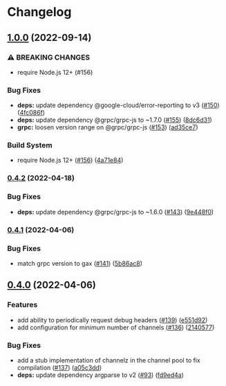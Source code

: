 # Changelog

## [1.0.0](https://github.com/GoogleCloudPlatform/grpc-gcp-node/compare/v0.4.2...v1.0.0) (2022-09-14)


### ⚠ BREAKING CHANGES

* require Node.js 12+ (#156)

### Bug Fixes

* **deps:** update dependency @google-cloud/error-reporting to v3 ([#150](https://github.com/GoogleCloudPlatform/grpc-gcp-node/issues/150)) ([4fc086f](https://github.com/GoogleCloudPlatform/grpc-gcp-node/commit/4fc086ffa8ce014b4f46e9b4a2810c0daa6c6737))
* **deps:** update dependency @grpc/grpc-js to ~1.7.0 ([#155](https://github.com/GoogleCloudPlatform/grpc-gcp-node/issues/155)) ([8dc6d31](https://github.com/GoogleCloudPlatform/grpc-gcp-node/commit/8dc6d31d0ad096af3f9a62d8ae74bd864d289bd4))
* **grpc:** loosen version range on @grpc/grpc-js ([#153](https://github.com/GoogleCloudPlatform/grpc-gcp-node/issues/153)) ([ad35ce7](https://github.com/GoogleCloudPlatform/grpc-gcp-node/commit/ad35ce7f582b206884fc556f533edc02269ee064))


### Build System

* require Node.js 12+ ([#156](https://github.com/GoogleCloudPlatform/grpc-gcp-node/issues/156)) ([4a71e84](https://github.com/GoogleCloudPlatform/grpc-gcp-node/commit/4a71e841db041e957b66a20596347c9aca0e0807))

### [0.4.2](https://github.com/GoogleCloudPlatform/grpc-gcp-node/compare/v0.4.1...v0.4.2) (2022-04-18)


### Bug Fixes

* **deps:** update dependency @grpc/grpc-js to ~1.6.0 ([#143](https://github.com/GoogleCloudPlatform/grpc-gcp-node/issues/143)) ([9e448f0](https://github.com/GoogleCloudPlatform/grpc-gcp-node/commit/9e448f0a99468fa570846b790a26233ef49a003e))

### [0.4.1](https://github.com/GoogleCloudPlatform/grpc-gcp-node/compare/v0.4.0...v0.4.1) (2022-04-06)


### Bug Fixes

* match grpc version to gax ([#141](https://github.com/GoogleCloudPlatform/grpc-gcp-node/issues/141)) ([5b86ac8](https://github.com/GoogleCloudPlatform/grpc-gcp-node/commit/5b86ac895a69d583f43d02c9ff45683167b36c35))

## [0.4.0](https://github.com/GoogleCloudPlatform/grpc-gcp-node/compare/v0.3.3...v0.4.0) (2022-04-06)


### Features

* add ability to periodically request debug headers ([#139](https://github.com/GoogleCloudPlatform/grpc-gcp-node/issues/139)) ([e551d92](https://github.com/GoogleCloudPlatform/grpc-gcp-node/commit/e551d92cc73909fadd3df3f541be6870137bd24c))
* add configuration for minimum number of channels ([#136](https://github.com/GoogleCloudPlatform/grpc-gcp-node/issues/136)) ([2140577](https://github.com/GoogleCloudPlatform/grpc-gcp-node/commit/2140577e897391712215766567dd85226945b56a))


### Bug Fixes

* add a stub implementation of channelz in the channel pool to fix compilation ([#137](https://github.com/GoogleCloudPlatform/grpc-gcp-node/issues/137)) ([a05c3dd](https://github.com/GoogleCloudPlatform/grpc-gcp-node/commit/a05c3dddeda6a31981d4124f2279f27f818c5c5a))
* **deps:** update dependency argparse to v2 ([#93](https://github.com/GoogleCloudPlatform/grpc-gcp-node/issues/93)) ([fd9ed4a](https://github.com/GoogleCloudPlatform/grpc-gcp-node/commit/fd9ed4a9a5f50d87c77da6e98227f580bc70595e))
